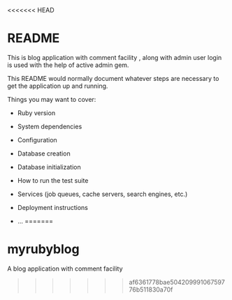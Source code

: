 <<<<<<< HEAD
# README

This is blog application with comment facility , along with admin user login is used with the help of active admin gem.


This README would normally document whatever steps are necessary to get the
application up and running.

Things you may want to cover:

* Ruby version

* System dependencies

* Configuration

* Database creation

* Database initialization

* How to run the test suite

* Services (job queues, cache servers, search engines, etc.)

* Deployment instructions

* ...
=======
# myrubyblog
A blog application with comment facility
>>>>>>> af6361778bae50420999106759776b511830a70f
